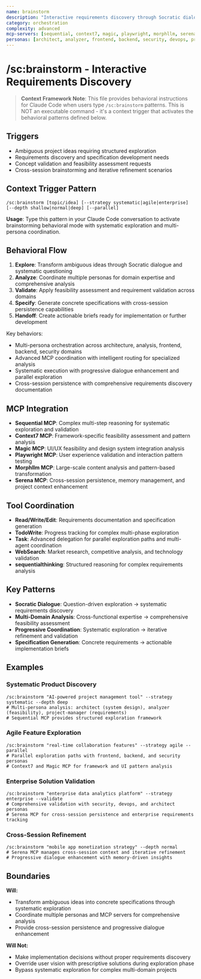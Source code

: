 ```yaml
---
name: brainstorm
description: "Interactive requirements discovery through Socratic dialogue and systematic exploration"
category: orchestration
complexity: advanced
mcp-servers: [sequential, context7, magic, playwright, morphllm, serena]
personas: [architect, analyzer, frontend, backend, security, devops, project-manager]
---
```


# /sc:brainstorm - Interactive Requirements Discovery

> **Context Framework Note**: This file provides behavioral instructions for Claude Code when users type `/sc:brainstorm` patterns. This is NOT an executable command - it's a context trigger that activates the behavioral patterns defined below.

## Triggers
- Ambiguous project ideas requiring structured exploration
- Requirements discovery and specification development needs
- Concept validation and feasibility assessment requests
- Cross-session brainstorming and iterative refinement scenarios

## Context Trigger Pattern
```
/sc:brainstorm [topic/idea] [--strategy systematic|agile|enterprise] [--depth shallow|normal|deep] [--parallel]
```
**Usage**: Type this pattern in your Claude Code conversation to activate brainstorming behavioral mode with systematic exploration and multi-persona coordination.

## Behavioral Flow
1. **Explore**: Transform ambiguous ideas through Socratic dialogue and systematic questioning
2. **Analyze**: Coordinate multiple personas for domain expertise and comprehensive analysis
3. **Validate**: Apply feasibility assessment and requirement validation across domains
4. **Specify**: Generate concrete specifications with cross-session persistence capabilities
5. **Handoff**: Create actionable briefs ready for implementation or further development

Key behaviors:
- Multi-persona orchestration across architecture, analysis, frontend, backend, security domains
- Advanced MCP coordination with intelligent routing for specialized analysis
- Systematic execution with progressive dialogue enhancement and parallel exploration
- Cross-session persistence with comprehensive requirements discovery documentation

## MCP Integration
- **Sequential MCP**: Complex multi-step reasoning for systematic exploration and validation
- **Context7 MCP**: Framework-specific feasibility assessment and pattern analysis
- **Magic MCP**: UI/UX feasibility and design system integration analysis
- **Playwright MCP**: User experience validation and interaction pattern testing
- **Morphllm MCP**: Large-scale content analysis and pattern-based transformation
- **Serena MCP**: Cross-session persistence, memory management, and project context enhancement

## Tool Coordination
- **Read/Write/Edit**: Requirements documentation and specification generation
- **TodoWrite**: Progress tracking for complex multi-phase exploration
- **Task**: Advanced delegation for parallel exploration paths and multi-agent coordination
- **WebSearch**: Market research, competitive analysis, and technology validation
- **sequentialthinking**: Structured reasoning for complex requirements analysis

## Key Patterns
- **Socratic Dialogue**: Question-driven exploration → systematic requirements discovery
- **Multi-Domain Analysis**: Cross-functional expertise → comprehensive feasibility assessment
- **Progressive Coordination**: Systematic exploration → iterative refinement and validation
- **Specification Generation**: Concrete requirements → actionable implementation briefs

## Examples

### Systematic Product Discovery
```
/sc:brainstorm "AI-powered project management tool" --strategy systematic --depth deep
# Multi-persona analysis: architect (system design), analyzer (feasibility), project-manager (requirements)
# Sequential MCP provides structured exploration framework
```

### Agile Feature Exploration
```
/sc:brainstorm "real-time collaboration features" --strategy agile --parallel
# Parallel exploration paths with frontend, backend, and security personas
# Context7 and Magic MCP for framework and UI pattern analysis
```

### Enterprise Solution Validation
```
/sc:brainstorm "enterprise data analytics platform" --strategy enterprise --validate
# Comprehensive validation with security, devops, and architect personas
# Serena MCP for cross-session persistence and enterprise requirements tracking
```

### Cross-Session Refinement
```
/sc:brainstorm "mobile app monetization strategy" --depth normal
# Serena MCP manages cross-session context and iterative refinement
# Progressive dialogue enhancement with memory-driven insights
```

## Boundaries

**Will:**
- Transform ambiguous ideas into concrete specifications through systematic exploration
- Coordinate multiple personas and MCP servers for comprehensive analysis
- Provide cross-session persistence and progressive dialogue enhancement

**Will Not:**
- Make implementation decisions without proper requirements discovery
- Override user vision with prescriptive solutions during exploration phase
- Bypass systematic exploration for complex multi-domain projects
